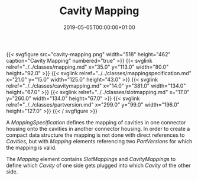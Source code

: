 ﻿---
title: Cavity Mapping
toc: false
type: specs
date: "2019-05-05T00:00:00+01:00"
draft: false
menu:
  vec120:
    identifier: description-of-components/cavity-mapping    
    parent: description-of-components
    weight: 1003008 

# Prev/next pager order (if `docs_section_pager` enabled in `params.toml`)
weight: 1003008
---
{{< svgfigure src="cavity-mapping.png" width="518" height="462" caption="Cavity Mapping" numbered="true" >}}
  {{< svglink relref="../../classes/mapping.md" x="35.0" y="113.0" width="80.0" height="92.0" >}}
  {{< svglink relref="../../classes/mappingspecification.md" x="21.0" y="15.0" width="125.0" height="43.0" >}}
  {{< svglink relref="../../classes/cavitymapping.md" x="14.0" y="381.0" width="134.0" height="67.0" >}}
  {{< svglink relref="../../classes/slotmapping.md" x="17.0" y="260.0" width="134.0" height="67.0" >}}
  {{< svglink relref="../../classes/partversion.md" x="299.0" y="99.0" width="196.0" height="127.0" >}}
{{< / svgfigure >}}
<html>   <head>     </head>   <body>     <p> A <i>MappingSpecification </i>defines the mapping of cavities in one connector housing onto the cavities in another connector housing. In order to create a compact data structure the mapping is not done with direct references to <i>Cavities, </i>but with <i>Mapping</i> elements referencing two <i>PartVersions </i>for which the mapping is valid.     </p>      <p> The <i>Mapping</i> element contains <i>SlotMappings</i> and <i>CavityMappings </i>to define which <i>Cavity</i> of one side gets plugged into which <i>Cavity</i> of the other side.      </p>    </body> </html> 
